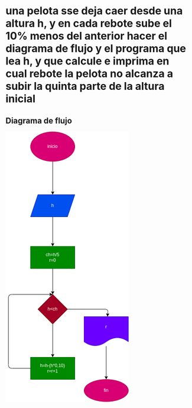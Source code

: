 # una pelota sse deja caer desde una altura h, y en cada rebote sube el 10% menos del anterior hacer el diagrama de flujo y el programa que lea h, y que calcule e imprima en cual rebote la pelota no alcanza a subir la quinta parte de la altura inicial
## Diagrama de flujo
![diagrama de flujo](diagrama.png "diagrama de flujo")